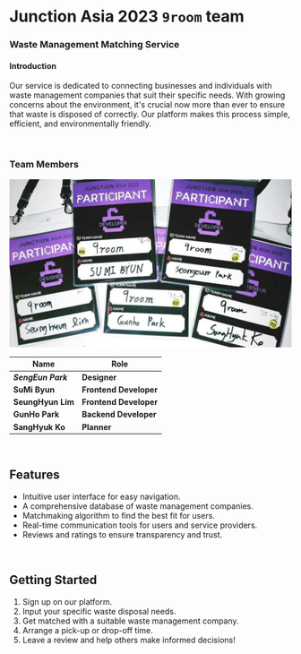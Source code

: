 # Junction Asia 2023 `9room` team

### Waste Management Matching Service

#### Introduction

Our service is dedicated to connecting businesses and individuals with waste management companies that suit their specific needs. With growing concerns about the environment, it's crucial now more than ever to ensure that waste is disposed of correctly. Our platform makes this process simple, efficient, and environmentally friendly.

<br/>

### Team Members

![name-tag](./README.assets/d8954217-831e-4727-86c0-704f3a8ea99b.jpeg)

| Name               | Role                   |
| ------------------ | ---------------------- |
| ***SengEun Park*** | **Designer**           |
| **SuMi Byun**      | **Frontend Developer** |
| **SeungHyun Lim**  | **Frontend Developer** |
| **GunHo Park**     | **Backend Developer**  |
| **SangHyuk Ko**    | **Planner**            |

<br/>

## Features

- Intuitive user interface for easy navigation.
- A comprehensive database of waste management companies.
- Matchmaking algorithm to find the best fit for users.
- Real-time communication tools for users and service providers.
- Reviews and ratings to ensure transparency and trust.

<br/>

## Getting Started

1. Sign up on our platform.
2. Input your specific waste disposal needs.
3. Get matched with a suitable waste management company.
4. Arrange a pick-up or drop-off time.
5. Leave a review and help others make informed decisions!
